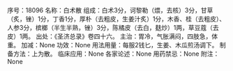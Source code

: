 序号：18096
名称：白术散
组成：白术3分，诃黎勒（煨，去核）3分，甘草（炙，锉）1分，丁香1分，厚朴（去粗皮，生姜汁炙）1分，木香、桂（去粗皮）、人参3分，槟榔（半生半熟，锉）3分，陈橘皮（去白，麸炒）1两，草豆蔻（去皮）1两。
出处：《圣济总录》卷四十六。
主治：胃冷，气胀满闷，四肢急，体重。
加减：None
功效：None
用法用量：每服2钱匕，生姜、木瓜煎汤调下。
制备方法：上为散。
临床应用：None
各家论述：None
用药禁忌：None
附注：None
